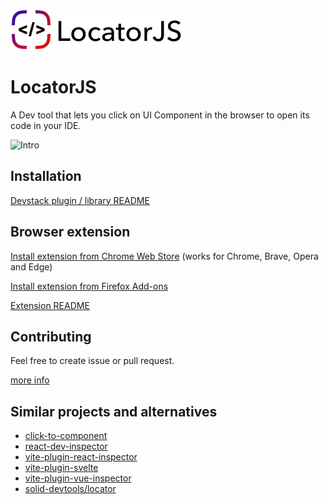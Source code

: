 ![LocatorJS](./docs/logo-noborders.png)

# LocatorJS

A Dev tool that lets you click on UI Component in the browser to open its code in your IDE.

![Intro](./docs/intro.gif)

## Installation

[Devstack plugin / library README](https://www.locatorjs.com/install)

## Browser extension

[Install extension from Chrome Web Store](https://chrome.google.com/webstore/detail/locatorjs/npbfdllefekhdplbkdigpncggmojpefi) (works for Chrome, Brave, Opera and Edge)

[Install extension from Firefox Add-ons](https://addons.mozilla.org/cs/firefox/addon/locatorjs/)

[Extension README](./apps/extension/README.md)

## Contributing

Feel free to create issue or pull request.

[more info](./contributig.md)

## Similar projects and alternatives

- [click-to-component](https://github.com/ericclemmons/click-to-component)
- [react-dev-inspector](https://github.com/zthxxx/react-dev-inspector)
- [vite-plugin-react-inspector](https://github.com/sudongyuer/vite-plugin-react-inspector)
- [vite-plugin-svelte](https://github.com/sveltejs/vite-plugin-svelte/tree/main/packages/vite-plugin-svelte/src/ui/inspector)
- [vite-plugin-vue-inspector](https://github.com/webfansplz/vite-plugin-vue-inspector)
- [solid-devtools/locator](https://github.com/thetarnav/solid-devtools/tree/main/packages/locator)
